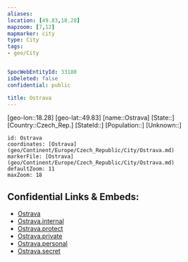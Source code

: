```yaml
---
aliases: 
location: [49.83,18.28]
mapzoom: [7,12] 
mapmarker: city 
type: City
tags:
- geo/City


SpocWebEntityId: 33180
isDeleted: false
confidential: public

title: Ostrava
---
```

[geo-lon::18.28]
[geo-lat::49.83]
[name::Ostrava]
[State::]
[Country::Czech_Rep.]
[StateId::]
[Population::]
[Unknown::]


```leaflet
id: Ostrava
coordinates: [Ostrava](geo/Continent/Europe/Czech_Republic/City/Ostrava.md)
markerFile: [Ostrava](geo/Continent/Europe/Czech_Republic/City/Ostrava.md)
defaultZoom: 11 
maxZoom: 18
```


## Confidential Links & Embeds: 
- [Ostrava](../../../../../../_public/geo/Continent/Europe/Czech_Republic/City/Ostrava.md) 
- [Ostrava.internal](../../../../../../_internal/geo/Continent/Europe/Czech_Republic/City/Ostrava.internal.md) 
- [Ostrava.protect](../../../../../../_protect/geo/Continent/Europe/Czech_Republic/City/Ostrava.protect.md) 
- [Ostrava.private](../../../../../../_private/geo/Continent/Europe/Czech_Republic/City/Ostrava.private.md) 
- [Ostrava.personal](../../../../../../_personal/geo/Continent/Europe/Czech_Republic/City/Ostrava.personal.md) 
- [Ostrava.secret](../../../../../../_secret/geo/Continent/Europe/Czech_Republic/City/Ostrava.secret.md) 
